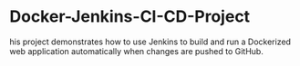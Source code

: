 # Docker-Jenkins-CI-CD-Project
his project demonstrates how to use Jenkins to build and run a Dockerized web application automatically when changes are pushed to GitHub.
